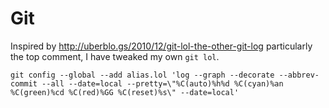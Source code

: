 # Git

Inspired by http://uberblo.gs/2010/12/git-lol-the-other-git-log particularly the top comment, I have tweaked my own `git lol`. 

```
git config --global --add alias.lol 'log --graph --decorate --abbrev-commit --all --date=local --pretty=\"%C(auto)%h%d %C(cyan)%an %C(green)%cd %C(red)%GG %C(reset)%s\" --date=local'
```
